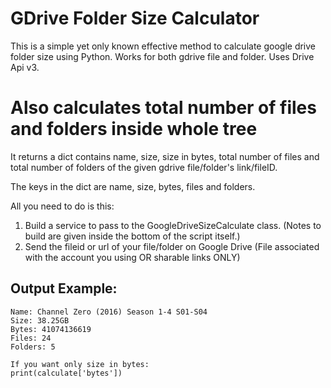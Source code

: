 # GDrive Folder Size Calculator

This is a simple yet only known effective method to calculate google drive folder size using Python.
Works for both gdrive file and folder. Uses Drive Api v3.

# Also calculates total number of files and folders inside whole tree

It returns a dict contains name, size, size in bytes, total number of files and total number of folders
of the given gdrive file/folder's link/fileID.

The keys in the dict are name, size, bytes, files and folders.

All you need to do is this:
1) Build a service to pass to the GoogleDriveSizeCalculate class. (Notes to build are given inside the bottom of the script itself.)
2) Send the fileid or url of your file/folder on Google Drive (File associated with the account you using OR sharable links ONLY)

## Output Example:
```
Name: Channel Zero (2016) Season 1-4 S01-S04 
Size: 38.25GB
Bytes: 41074136619
Files: 24
Folders: 5

If you want only size in bytes:
print(calculate['bytes'])
```

